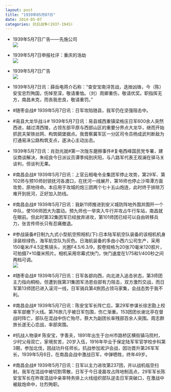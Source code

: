```yaml
---
layout: post
title: "1939年05月07日"
date: 2014-05-07
categories: 抗日战争(1937-1945)
---
```


<meta name="referrer" content="no-referrer" />

- 1939年5月7日广告——先施公司 <br/><img src="https://ww2.sinaimg.cn/large/aca367d8jw1eg62zzh6tnj208e0h4dhw.jpg" />

- 1939年5月7日申报社评：重庆的浩劫 <br/><img src="https://ww1.sinaimg.cn/large/aca367d8jw1eg6192q00nj20nw0xxkag.jpg" />

- 1939年5月7日广告 <br/><img src="https://ww2.sinaimg.cn/large/aca367d8jw1eg5zj2sm7wj20400h2aax.jpg" />

- 1939年5月7日讯：薛岳电蒋介石称：“查安宝南浔苦战，迭挫凶锋，今（陈）安宝忠烈殉国，伤悼至深，敬请重恤。（刘）雨卿重伤，敬请优奖。职指挥无方，南昌未克，而丧我忠良，敬请重罚。” 

- #随枣会战# 1939年5月7日讯：日军攻陷随县，我军仍在坚强阻击中。 

- #易县大龙华战斗# 1939年5月7日讯：易县城西重镇梁格庄日军600余人突然西进，越过清西陵，占领东部平原与西部山区的重要分界点大龙华，继而开始抓民夫架铁丝网、构筑碉堡据点。我晋察冀军区一分区司令员杨成武判断敌为打通易涞公路构筑支点，遂决心主动出击。 

- 1939年5月7日讯：肖劲光就#第一次陇东磨擦事件#复电西峰国民党专署，建议商谈解决，朱绍良今日派议员谭季纯到庆阳，与八路军代表王观澜在驿马关谈判，但谈判无果。 

- #南昌会战# 1939年5月7日讯：上官云相电令全集团军停止攻势，第29军、第102师与预10师封锁抚河各渡口，在抚河一线展开，第16师也停止沙埠潭方面攻势，原地待命。本应用于攻城的炮三团两个七十五山炮连，此时终于排除万难开到抚河，正好加入防线。 

- #南昌会战# 1939年5月7日讯：我新11师推进到安义城防阵地外围并围歼一个中队，使106师团大为震动。预九师也一举突入牛行并攻占牛行车站，南昌就在眼前。但此时第32集团军已经放弃进攻，第101师团已经可以自由转移兵力，张言传师长只有忍痛撤退。  

- #参战装备#日制九九式小型航空照相机(下):日本陆军航空队装备的该相机机身涂装棕绿色，海军航空队为灰色。日海航装备的多由小西六公司生产，采用150毫米/F4.5定焦镜头，光圈F4.5/6.3/9，胶卷规格为20张70毫米120胶片，可拍摄7×10厘米照片。相机采用帘幕式快门，快门速度在1/75和1/400秒之间两档可调。 <br/><img src="https://ww4.sinaimg.cn/large/aca367d8jw1eg5hbvowrvj20m80imju6.jpg" />

- #随枣会战# 1939年5月7日讯：日军各部向西，向北进入追击状态，第3师团主力指向桐柏，但遭到我第31集团军汤恩伯部有力阻击，双方激烈交战，而日军第13师团已进入滚河一线，日军骑兵第4旅团占领马家集，会战态势于我不利。 

- #南昌会战# 1939年5月7日讯：陈安宝军长阵亡后，第29军参谋长徐志勖上校率军部撤下火线。第76旅几乎被日军包围，伤亡渐重。153团团长谢北亭在督战时阵亡，部队在混战中伤亡殆尽，蔡大为副团长率残部百余人突围。周志群旅长遂无心恋战，率部突围。 

- #抗战人物录# 陈安宝，字善夫，1891年出生于台州市路桥区横街镇马院村，少时父母双亡，家境贫苦，20岁入伍，1916年毕业于保定陆军军官学校步科第3期，参加北伐，因战功升任师长。抗战参加淞沪会战，因功晋升第26军军长，1939年5月6日，在南昌会战中激战日军，中弹牺牲，终年49岁。 

- #南昌会战# 1939年5月7日讯：日军以主力进攻第237团，并以战机临空扫射。我军在混战中被切割零散，日军于今日凌晨攻占阵地制高点，29军军长陈安宝军长在昨夜混战中亲率特务排上火线组织部队逆击日军突破口，在激战中被敌炮命中，壮烈殉职。 


